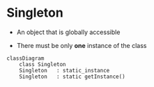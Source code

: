 # Singleton
+ An object that is globally accessible
* There must be only **one** instance of the class

```mermaid
classDiagram
    class Singleton
    Singleton   : static_instance
    Singleton   : static getInstance()
```